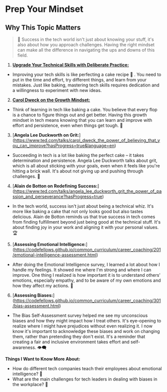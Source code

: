 # Prep Your Mindset

## Why This Topic Matters
> 🚀 Success in the tech world isn't just about knowing your stuff, it's also about how you approach challenges. Having the right mindset can make all the difference in navigating the ups and downs of this field.


1. [**Upgrade Your Technical Skills with Deliberate Practice:**](https://web.archive.org/web/20160616225417/http://www.happybearsoftware.com/upgrade-your-technical-skills-with-deliberate-practice)

- Improving your tech skills is like perfecting a cake recipe 🍰 . You need to put in the time and effort, try different things, and learn from your mistakes. Just like baking, mastering tech skills requires dedication and a willingness to experiment with new ideas.

2. [**Carol Dweck on the Growth Mindset:**](https://www.youtube.com/watch?v=hiiEeMN7vbQ)

- Think of learning in tech like baking a cake. You believe that every flop is a chance to figure things out and get better. Having this growth mindset in tech means knowing that you can learn and improve with effort and persistence, even when things get tough. 🌱

3. [**Angela Lee Duckworth on Grit:**] (https://www.ted.com/talks/carol_dweck_the_power_of_believing_that_you_can_improve?hasProgress=true&language=en)

- Succeeding in tech is a lot like baking the perfect cake – it takes determination and persistence. Angela Lee Duckworth talks about grit, which is all about sticking with your goals, even when it feels like you're hitting a brick wall. It's about not giving up and pushing through challenges. 💪

4. [**Alain de Botton on Redefining Success:**] (https://www.ted.com/talks/angela_lee_duckworth_grit_the_power_of_passion_and_perseverance?hasProgress=true)

- In the tech world, success isn't just about being a technical whiz. It's more like baking a cake that not only looks good but also tastes delicious. Alain de Botton reminds us that true success in tech comes from finding fulfillment beyond just being good at the technical stuff. It's about finding joy in your work and aligning it with your personal values. 🏆


5. [**Assessing Emotional Intelligence:**] (https://codefellows.github.io/common_curriculum/career_coaching/201/emotional-intelligence-assessment.html)

- After doing the Emotional Intelligence survey, I learned a lot about how I handle my feelings. It showed me where I'm strong and where I can improve. One thing I realized is how important it is to understand others' emotions, especially empathy, and to be aware of my own emotions and how they affect my actions. 🧠

6. [**Assessing Biases:**] (https://codefellows.github.io/common_curriculum/career_coaching/301/bias-assessment.html)

- The Bias Self-Assessment survey helped me see my unconscious biases and how they might impact how I treat others. It's eye-opening to realize where I might have prejudices without even realizing it. I now know it's important to acknowledge these biases and work on changing them, rather than pretending they don't exist. It's a reminder that creating a fair and inclusive environment takes effort and self-awareness. 👁️‍🗨️



**Things I Want to Know More About:**
- How do different tech companies teach their employees about emotional intelligence? 🤔
- What are the main challenges for tech leaders in dealing with biases in the workplace? 🛑